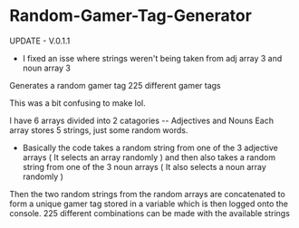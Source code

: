 # Random-Gamer-Tag-Generator

UPDATE - V.0.1.1
- I fixed an isse where strings weren't being taken from
adj array 3 and noun array 3 


Generates a random gamer tag 
225 different gamer tags 

This was a bit confusing to make lol.

I have 6 arrays divided into 2 catagories -- Adjectives and Nouns
Each array stores 5 strings, just some random words.

- Basically the code takes a random string from one of the 3 adjective arrays 
( It selects an array randomly ) and then also takes a random string from one of
the 3 noun arrays ( It also selects a noun array randomly )

Then the two random strings from the random arrays are concatenated to form a unique
gamer tag stored in a variable which is then logged onto the console. 225 different combinations can be made with the
available strings 




 
